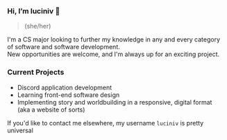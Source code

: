 ### Hi, I’m luciniv 🦆
> (she/her)

I'm a CS major looking to further my knowledge in any and every category of software and software development. 
</br> New opportunities are welcome, and I'm always up for an exciting project.

### Current Projects
- Discord application development
- Learning front-end software design
- Implementing story and worldbuilding in a responsive, digital format (aka a website of sorts)

If you'd like to contact me elsewhere, my username ``luciniv`` is pretty universal



